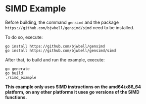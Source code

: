 # SIMD Example
Before building, the command `gensimd` and the package `https://github.com/bjwbell/gensimd/simd` need to be installed.

To do so, execute:
```
go install https://github.com/bjwbell/gensimd
go install https://github.com/bjwbell/gensimd/simd
```

After that, to build and run the example, execute:
```
go generate
go build
./simd_example
```

**This example only uses SIMD instructions on the amd64/x86_64 platform, on any other platforms it uses go versions of the SIMD functions.**
